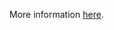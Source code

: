 More information [here](https://docs.prismacloud.io/en/enterprise-edition/policy-reference/azure-policies/azure-general-policies/ensure-that-azure-defender-is-set-to-on-for-servers).
